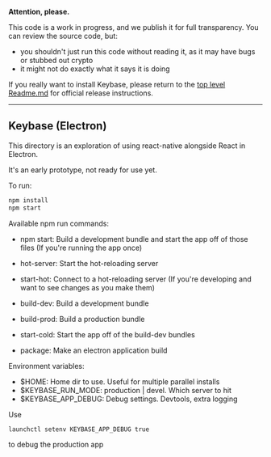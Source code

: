 
**Attention, please.**

This code is a work in progress, and we publish it for full transparency. You can review the source code, but:

 - you shouldn't just run this code without reading it, as it may have bugs or stubbed out crypto
 - it might not do exactly what it says it is doing

If you really want to install Keybase, please return to the [top level Readme.md](https://github.com/keybase/client/blob/master/README.md) for official release instructions.

----------

## Keybase (Electron)

This directory is an exploration of using react-native alongside React in Electron.

It's an early prototype, not ready for use yet.

To run:

```sh
npm install
npm start
```

Available npm run commands:

 - npm start: Build a development bundle and start the app off of those files (If you're running the app once)
 - hot-server: Start the hot-reloading server
 - start-hot: Connect to a hot-reloading server (If you're developing and want to see changes as you make them)

 - build-dev: Build a development bundle
 - build-prod: Build a production bundle
 - start-cold: Start the app off of the build-dev bundles

 - package: Make an electron application build

Environment variables:

 - $HOME: Home dir to use. Useful for multiple parallel installs
 - $KEYBASE_RUN_MODE: production | devel. Which server to hit
 - $KEYBASE_APP_DEBUG: Debug settings. Devtools, extra logging

Use
```
launchctl setenv KEYBASE_APP_DEBUG true
```
to debug the production app
